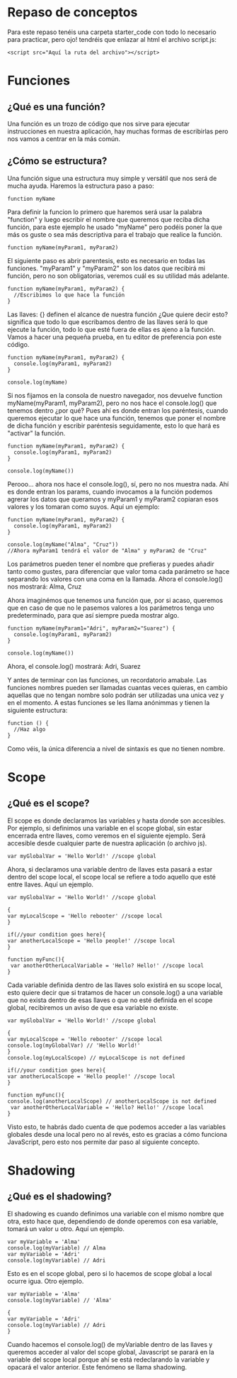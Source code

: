 # Repaso de conceptos
Para este repaso tenéis una carpeta starter_code con todo lo necesario para practicar, pero ojo! tendréis que enlazar al html el archivo script.js:
```
<script src="Aquí la ruta del archivo"></script>
```


# Funciones

## ¿Qué es una función?
Una función es un trozo de código que nos sirve para ejecutar instrucciones en nuestra aplicación, hay muchas formas de escribirlas pero nos vamos a centrar en la más común.

## ¿Cómo se estructura?
Una función sigue una estructura muy simple y versátil que nos será de mucha ayuda. Haremos la estructura paso a paso:
```
function myName
```
Para definir la funcion lo primero que haremos será usar la palabra "function" y luego escribir el nombre que queremos que reciba dicha función, para este ejemplo he usado "myName" pero podéis poner la que más os guste o sea más descriptiva para el trabajo que realice la función.

```
function myName(myParam1, myParam2)
```
El siguiente paso es abrir parentesis, esto es necesario en todas las funciones. "myParam1" y "myParam2" son los datos que recibirá mi función, pero no son obligatorias, veremos cuál es su utilidad más adelante.

```
function myName(myParam1, myParam2) {
  //Escribimos lo que hace la función
}
```
Las llaves: {} definen el alcance de nuestra función ¿Que quiere decir esto? significa que todo lo que escribamos dentro de las llaves será lo que ejecute la función, todo lo que esté fuera de ellas es ajeno a la función.
Vamos a hacer una pequeña prueba, en tu editor de preferencia pon este código.
```
function myName(myParam1, myParam2) {
  console.log(myParam1, myParam2)
}

console.log(myName)
```
Si nos fijamos en la consola de nuestro navegador, nos devuelve function myName(myParam1, myParam2), pero no nos hace el console.log() que tenemos dentro ¿por qué?
Pues ahí es donde entran los paréntesis, cuando queremos ejecutar lo que hace una función, tenemos que poner el nombre de dicha función y escribir paréntesis seguidamente, esto lo que hará es "activar" la función.
```
function myName(myParam1, myParam2) {
  console.log(myParam1, myParam2)
}

console.log(myName())
```
Perooo... ahora nos hace el console.log(), sí, pero no nos muestra nada. Ahí es donde entran los params, cuando invocamos a la función podemos agrerar los datos que queramos y myParam1 y myParam2 copiaran esos valores y los tomaran como suyos. Aquí un ejemplo:
```
function myName(myParam1, myParam2) {
  console.log(myParam1, myParam2)
}

console.log(myName("Alma", "Cruz"))
//Ahora myParam1 tendrá el valor de "Alma" y myParam2 de "Cruz"
```
Los parámetros pueden tener el nombre que prefieras y puedes añadir tanto como gustes, para diferenciar que valor toma cada parámetro se hace separando los valores con una coma en la llamada. Ahora el console.log() nos mostrará: Alma, Cruz

Ahora imaginémos que tenemos una función que, por si acaso, queremos que en caso de que no le pasemos valores a los parámetros tenga uno predeterminado, para que así siempre pueda mostrar algo.
```
function myName(myParam1="Adri", myParam2="Suarez") {
  console.log(myParam1, myParam2)
}

console.log(myName())
```
Ahora, el console.log() mostrará: Adri, Suarez

Y antes de terminar con las funciones, un recordatorio amabale. Las funciones nombres pueden ser llamadas cuantas veces quieras, en cambio aquellas que no tengan nombre solo podrán ser utilizadas una unica vez y en el momento. A estas funciones se les llama anónimmas y tienen la siguiente estructura:
```
function () {
  //Haz algo
}
```
Como véis, la única diferencia a nivel de sintaxis es que no tienen nombre.

# Scope
## ¿Qué es el scope?
El scope es donde declaramos las variables y hasta donde son accesibles. Por ejemplo, si definimos una variable en el scope global, sin estar encerrada entre llaves, como veremos en el siguiente ejemplo. Será accesible desde cualquier parte de nuestra aplicación (o archivo js).
```
var myGlobalVar = 'Hello World!' //scope global
```
Ahora, si declaramos una variable dentro de llaves esta pasará a estar dentro del scope local, el scope local se refiere a todo aquello que esté entre llaves. Aquí un ejemplo.
```
var myGlobalVar = 'Hello World!' //scope global

{
var myLocalScope = 'Hello rebooter' //scope local
}

if(//your condition goes here){
var anotherLocalScope = 'Hello people!' //scope local
}

function myFunc(){
 var anotherOtherLocalVariable = 'Hello? Hello!' //scope local
}
```
Cada variable definida dentro de las llaves solo existirá en su scope local, esto quiere decir que si tratamos de hacer un console.log() a una variable que no exista dentro de esas llaves o que no esté definida en el scope global, recibiremos un aviso de que esa variable no existe.

```
var myGlobalVar = 'Hello World!' //scope global

{
var myLocalScope = 'Hello rebooter' //scope local
console.log(myGlobalVar) // 'Hello World!'
}
console.log(myLocalScope) // myLocalScope is not defined

if(//your condition goes here){
var anotherLocalScope = 'Hello people!' //scope local
}

function myFunc(){
console.log(anotherLocalScope) // anotherLocalScope is not defined
 var anotherOtherLocalVariable = 'Hello? Hello!' //scope local
}
```
Visto esto, te habrás dado cuenta de que podemos acceder a las variables globales desde una local pero no al revés, esto es gracias a cómo funciona JavaScript, pero esto nos permite dar paso al siguiente concepto.

# Shadowing
## ¿Qué es el shadowing?
El shadowing es cuando definimos una variable con el mismo nombre que otra, esto hace que, dependiendo de donde operemos con esa variable, tomará un valor u otro. Aquí un ejemplo.
```
var myVariable = 'Alma'
console.log(myVariable) // Alma
var myVariable = 'Adri'
console.log(myVariable) // Adri
```
Esto es en el scope global, pero si lo hacemos de scope global a local ocurre igua. Otro ejemplo.
```
var myVariable = 'Alma'
console.log(myVariable) // 'Alma'

{
var myVariable = 'Adri'
console.log(myVariable) // Adri
}
```
Cuando hacemos el console.log() de myVariable dentro de las llaves y queremos acceder al valor del scope global, Javascript se parará en la variable del scope local porque ahí se está redeclarando la variable y opacará el valor anterior. Este fenómeno se llama shadowing.
